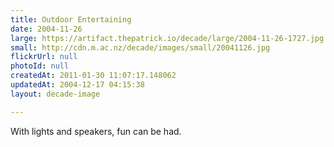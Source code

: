 ```yaml
---
title: Outdoor Entertaining
date: 2004-11-26
large: https://artifact.thepatrick.io/decade/large/2004-11-26-1727.jpg
small: http://cdn.m.ac.nz/decade/images/small/20041126.jpg
flickrUrl: null
photoId: null
createdAt: 2011-01-30 11:07:17.148062
updatedAt: 2004-12-17 04:15:38
layout: decade-image

---
```

With lights and speakers, fun can be had.
